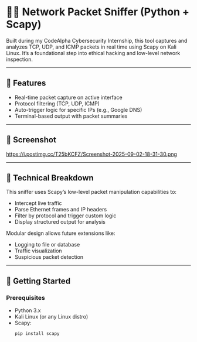 # 🕵️‍♂️ Network Packet Sniffer (Python + Scapy)

Built during my CodeAlpha Cybersecurity Internship, this tool captures and analyzes TCP, UDP, and ICMP packets in real time using Scapy on Kali Linux. It’s a foundational step into ethical hacking and low-level network inspection.

---

## 🔧 Features
- Real-time packet capture on active interface
- Protocol filtering (TCP, UDP, ICMP)
- Auto-trigger logic for specific IPs (e.g., Google DNS)
- Terminal-based output with packet summaries

---

## 📸 Screenshot
https://i.postimg.cc/T25bKCFZ/Screenshot-2025-09-02-18-31-30.png

---

## 🧪 Technical Breakdown
This sniffer uses Scapy’s low-level packet manipulation capabilities to:
- Intercept live traffic
- Parse Ethernet frames and IP headers
- Filter by protocol and trigger custom logic
- Display structured output for analysis

Modular design allows future extensions like:
- Logging to file or database
- Traffic visualization
- Suspicious packet detection

---

## 🚀 Getting Started

### Prerequisites
- Python 3.x
- Kali Linux (or any Linux distro)
- Scapy:  
  ```bash
  pip install scapy

